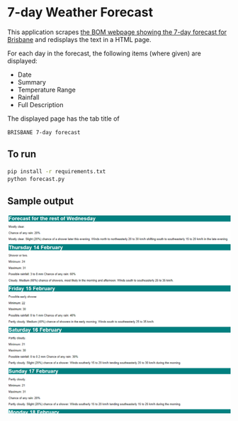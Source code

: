 # 7-day Weather Forecast
This application scrapes [the BOM webpage showing the 7-day forecast for Brisbane](http://www.bom.gov.au/qld/forecasts/brisbane.shtml) and redisplays the text in a HTML page.

For each day in the forecast, the following items (where given) are displayed:
* Date
* Summary
* Temperature Range
* Rainfall
* Full Description

The displayed page has the tab title of 
```
BRISBANE 7-day forecast
```

## To run
```sh
pip install -r requirements.txt
python forecast.py
```

## Sample output
![Sample output](weather_forecast_sample.png)